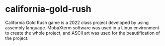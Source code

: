 # california-gold-rush
California Gold Rush game is a 2022 class project developed by using assembly language. MobaXterm software was used in a Linux environment to create the whole project, and ASCII art was used for the beautification of the project. 
